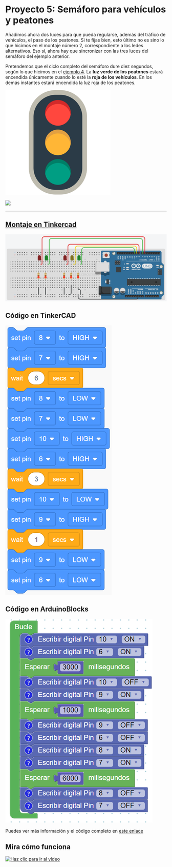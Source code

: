 # Proyecto 5: Semáforo para vehículos y peatones

Añadimos ahora dos luces para que pueda regularse, además del tráfico de vehículos, el paso de los peatones.
Si te fijas bien, esto último no es sino lo que hicimos en el montaje número 2, correspondiente a los ledes alternativos. Eso sí, ahora hay que sincronizar con las tres luces del semáforo del ejemplo anterior.

Pretendemos que el ciclo completo del semáforo dure diez segundos, según lo que hicimos en el [ejemplo 4](semáforo_v.md). La **luz verde de los peatones** estará encendida únicamente cuando lo esté la **roja de los vehículos**. En los demás instantes estará encendida la luz roja de los peatones.

![](imágenes/semáforo.png)

![](https://educacionvialfye.files.wordpress.com/2010/08/81.gif
)



- - -
## [Montaje en Tinkercad](https://www.tinkercad.com/things/caUI7bkzz7e)

[ ![](imágenes/semáforo_vp.png)](https://www.tinkercad.com/things/caUI7bkzz7e "Ver el circuito en TinkerCAD")


## Código en TinkerCAD
![](imágenes/TinkerSemáforoVP.png)

## Código en ArduinoBlocks
![](imágenes/ABSemáforoVP.png)


Puedes ver más información y el código completo en [este enlace](http://www.arduinoblocks.com/web/project/10489)

## Mira cómo funciona

[![Haz clic para ir al vídeo](http://img.youtube.com/vi/lFGbazkq7GI/0.jpg)](https://youtu.be/lFGbazkq7GI "Pulsa para ver el vídeo")

